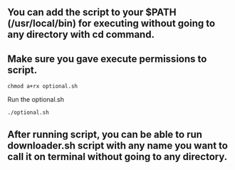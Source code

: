 ## You can add the script to your $PATH (/usr/local/bin) for executing without going to any directory with cd command.
## Make sure you gave execute permissions to script.
```
chmod a+rx optional.sh
```
Run the optional.sh
```
./optional.sh 
```
## After running script, you can be able to run downloader.sh script with any name you want to call it on terminal without going to any directory.
